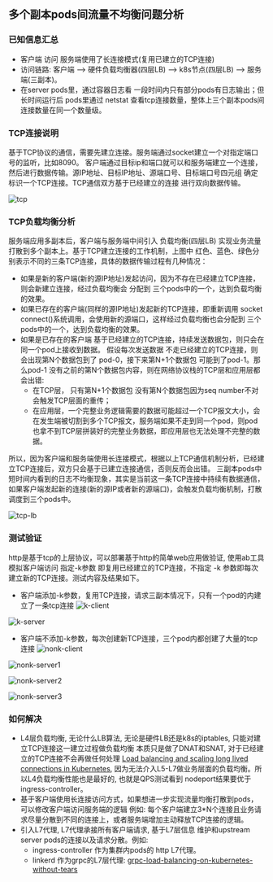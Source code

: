 ## 多个副本pods间流量不均衡问题分析

### 已知信息汇总
- 客户端 访问 服务端使用了长连接模式(复用已建立的TCP连接)
- 访问链路: 客户端 --> 硬件负载均衡器(四层LB) --> k8s节点(四层LB) --> 服务端(三副本)。
- 在server pods里，通过容器日志看 一段时间内只有部分pods有日志输出；但长时间运行后 pods里通过 netstat 查看tcp连接数量，整体上三个副本pods间连接数量在同一个数量级。

### TCP连接说明
基于TCP协议的通信，需要先建立连接。服务端通过socket建立一个对指定端口号的监听，比如8090。 客户端通过目标ip和端口就可以和服务端建立一个连接，然后进行数据传输。源IP地址、目标IP地址、源端口号、目标端口号四元组 确定标识一个TCP连接。TCP通信双方基于已经建立的连接 进行双向数据传输。

![tcp](../pics/tcp.png)

### TCP负载均衡分析

服务端应用多副本后，客户端与服务端中间引入 负载均衡(四层LB) 实现业务流量打散到多个副本上。基于TCP建立连接的工作机制，上图中 红色、蓝色、绿色分别表示不同的三条TCP连接，具体的数据传输过程有几种情况：
- 如果是新的客户端(新的源IP地址)发起访问，因为不存在已经建立TCP连接，则会新建立连接，经过负载均衡会 分配到 三个pods中的一个，达到负载均衡的效果。
- 如果已存在的客户端(同样的源IP地址)发起新的TCP连接，即重新调用 socket connect()系统调用，会使用新的源端口，这样经过负载均衡也会分配到 三个pods中的一个，达到负载均衡的效果。
- 如果是已存在的客户端 基于已经建立的TCP连接，持续发送数据包，则只会在同一个pod上接收到数据。
  假设每次发送数据 不走已经建立的TCP连接，则会出现第N个数据包到了 pod-0，接下来第N+1个数据包 可能到了pod-1。那么pod-1 没有之前的第N个数据包内容，则在网络协议栈的TCP层和应用层都会出错:
  - 在TCP层， 只有第N+1个数据包 没有第N个数据包因为seq number不对会触发TCP层面的重传；
  - 在应用层，一个完整业务逻辑需要的数据可能超过一个TCP报文大小，会在发生端被切割到多个TCP报文，服务端如果不走到同一个pod，则pod也拿不到TCP层拼装好的完整业务数据，即应用层也无法处理不完整的数据。

所以，因为客户端和服务端使用长连接模式，根据以上TCP通信机制分析，已经建立TCP连接后，双方只会基于已建立连接通信，否则反而会出错。
三副本pods中短时间内看到的日志不均衡现象，其实是当前这一条TCP连接中持续有数据通信，如果客户端发起新的连接(新的源IP或者新的源端口)，会触发负载均衡机制，打散调度到三个pods中。

![tcp-lb](../pics/tcp-lb.png)

### 测试验证

http是基于tcp的上层协议，可以部署基于http的简单web应用做验证,  使用ab工具模拟客户端访问   指定-k参数 即复用已经建立的TCP连接，不指定 -k 参数即每次建立新的TCP连接。测试内容及结果如下。

- 客户端添加-k参数，复用TCP连接，请求三副本情况下，只有一个pod的内建立了一条tcp连接
![k-client](../pics/k-client.png)

![k-server](../pics/k-server.png)  

- 客户端不添加-k参数，每次创建新TCP连接，三个pod内都创建了大量的tcp连接
![nonk-client](../pics/nonk-client.png)

![nonk-server1](../pics/nonk-server1.png)

![nonk-server2](../pics/nonk-server2.png)

![nonk-server3](../pics/nonk-server3.png)

### 如何解决
- L4层负载均衡, 无论什么LB算法, 无论是硬件LB还是k8s的iptables, 只能对建立TCP连接这一建立过程做负载均衡 本质只是做了DNAT和SNAT, 对于已经建立的TCP连接不会再做任何处理 [Load balancing and scaling long lived connections in Kubernetes](https://learnk8s.io/kubernetes-long-lived-connections), 因为无法介入L5-L7做业务层面的负载均衡。所以L4负载均衡性能也是最好的, 也就是QPS测试看到 nodeport结果要优于 ingress-controller。
- 基于客户端使用长连接访问方式，如果想进一步实现流量均衡打散到pods，可以修改客户端访问服务端的逻辑 例如: 每个客户端建立3*N个连接且业务请求尽量分散到不同的连接上，或者服务端增加主动释放TCP连接的逻辑。
- 引入L7代理, L7代理承接所有客户端请求, 基于L7层信息 维护和upstream server pods的连接以及请求分散。例如:
  - ingress-controller 作为集群内pods的 http L7代理。
  - linkerd 作为grpc的L7层代理: [grpc-load-balancing-on-kubernetes-without-tears](https://kubernetes.io/blog/2018/11/07/grpc-load-balancing-on-kubernetes-without-tears/)